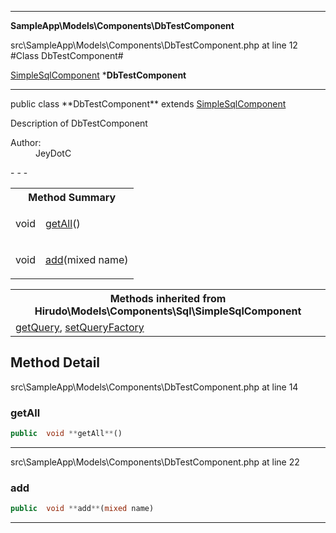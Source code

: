 - - -

**SampleApp\Models\Components\DbTestComponent**
<div class="location">src\SampleApp\Models\Components\DbTestComponent.php at line 12</div>
#Class DbTestComponent#

<a href="https://github.com/JeyDotC/Hirudo-docs/blob/master/hirudo/models/components/sql/simplesqlcomponent.html">SimpleSqlComponent</a>
    ***DbTestComponent**


- - -

<p class="signature">public  class **DbTestComponent**
extends <a href="https://github.com/JeyDotC/Hirudo-docs/blob/master/hirudo/models/components/sql/simplesqlcomponent.html">SimpleSqlComponent</a>

</p>

<div class="comment" id="overview_description"><p>Description of DbTestComponent</p></div>

<dl>
<dt>Author:</dt>
<dd>JeyDotC</dd>
</dl>
- - -

<table id="summary_method">
<tr><th colspan="2">Method Summary</th></tr>
<tr>
<td class="type"> void</td>
<td class="description"><p class="name"><a href="#getAll">getAll</a>()</p></td>
</tr>
<tr>
<td class="type"> void</td>
<td class="description"><p class="name"><a href="#add">add</a>(mixed name)</p></td>
</tr>
</table>

<table class="inherit">
<tr><th colspan="2">Methods inherited from Hirudo\Models\Components\Sql\SimpleSqlComponent</th></tr>
<tr><td><a href="https://github.com/JeyDotC/Hirudo-docs/blob/master/hirudo/models/components/sql/simplesqlcomponent.html#getQuery()">getQuery</a>, <a href="https://github.com/JeyDotC/Hirudo-docs/blob/master/hirudo/models/components/sql/simplesqlcomponent.html#setQueryFactory()">setQueryFactory</a></td></tr></table>

<h2 id="detail_method">Method Detail</h2>
<div class="location">src\SampleApp\Models\Components\DbTestComponent.php at line 14</div>
<h3 id="getAll()">getAll</h3>

```php
public  void **getAll**()
```
<div class="details">
</div>

- - -

<div class="location">src\SampleApp\Models\Components\DbTestComponent.php at line 22</div>
<h3 id="add()">add</h3>

```php
public  void **add**(mixed name)
```
<div class="details">
</div>

- - -

